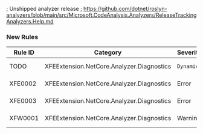 ﻿; Unshipped analyzer release
; https://github.com/dotnet/roslyn-analyzers/blob/main/src/Microsoft.CodeAnalysis.Analyzers/ReleaseTrackingAnalyzers.Help.md

### New Rules

Rule ID | Category | Severity | Notes
--------|----------|----------|-------
TODO | XFEExtension.NetCore.Analyzer.Diagnostics | `Dynamic` | TodoCommentAnalyzerDiagnostics, [Documentation](https://www.xfegzs.com/codespace/diagnostics/TODO.html)
XFE0002 | XFEExtension.NetCore.Analyzer.Diagnostics | Error | ProfileExtensionDiagnostics, [Documentation](https://www.xfegzs.com/codespace/diagnostics/XFE0002.html)
XFE0003 | XFEExtension.NetCore.Analyzer.Diagnostics | Error | ProfileExtensionDiagnostics, [Documentation](https://www.xfegzs.com/codespace/diagnostics/XFE0003.html)
XFW0001 | XFEExtension.NetCore.Analyzer.Diagnostics | Warning | ProfileExtensionDiagnostics, [Documentation](https://www.xfegzs.com/codespace/diagnostics/XFW0001.html)